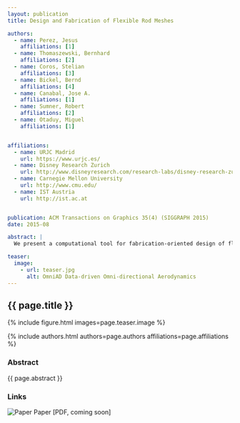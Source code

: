 ```yaml
---
layout: publication
title: Design and Fabrication of Flexible Rod Meshes

authors:  
  - name: Perez, Jesus
    affiliations: [1]
  - name: Thomaszewski, Bernhard
    affiliations: [2]
  - name: Coros, Stelian
    affiliations: [3]
  - name: Bickel, Bernd
    affiliations: [4]
  - name: Canabal, Jose A.
    affiliations: [1]
  - name: Sumner, Robert
    affiliations: [2]
  - name: Otaduy, Miguel
    affiliations: [1]


affiliations:
  - name: URJC Madrid
    url: https://www.urjc.es/
  - name: Disney Research Zurich
    url: http://www.disneyresearch.com/research-labs/disney-research-zurich/
  - name: Carnegie Mellon University
    url: http://www.cmu.edu/
  - name: IST Austria
    url: http://ist.ac.at


publication: ACM Transactions on Graphics 35(4) (SIGGRAPH 2015)
date: 2015-08

abstract: |
  We present a computational tool for fabrication-oriented design of flexible rod meshes. Given a deformable surface and a set of deformed poses as input, our method automatically computes a printable rod mesh that, once manufactured, closely matches the input poses under the same boundary conditions. The core of our method is formed by an optimization scheme that adjusts the cross-sectional profiles of the rods and their rest centerline in order to best approximate the target deformations. This approach allows us to locally control the bending and stretching resistance of the surface with a single material, yielding high design flexibility and low fabrication cost.

teaser:
  image:
    - url: teaser.jpg
      alt: OmniAD Data-driven Omni-directional Aerodynamics
---
```


## {{ page.title }}

{% include figure.html images=page.teaser.image %}

{% include authors.html authors=page.authors affiliations=page.affiliations %}

### Abstract

{{ page.abstract }}

### Links

![Paper](paper.jpg) Paper [PDF, coming soon]